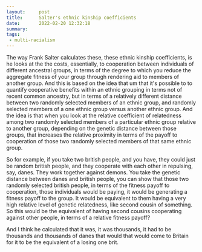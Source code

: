 ```yaml
---
layout:     post
title:      Salter's ethnic kinship coefficients
date:       2022-02-20 12:32:18
summary:    
tags:
 - multi-racialism
---
```


The way Frank Salter calculates these, these ethnic kinship coefficients, is he looks at the the costs, essentially, to cooperation between individuals of different ancestral groups, in terms of the degree to which you reduce the aggregate fitness of your group through rendering aid to members of another group. And this is based on the idea that um that it's possible to to quantify cooperative benefits within an ethnic grouping in terms not of recent common ancestry, but in terms of a relatively different distance between two randomly selected members of an ethnic group, and randomly selected members of a one ethnic group versus another ethnic group. And the idea is that when you look at the relative coefficient of relatedness among two randomly selected members of a particular ethnic group relative to another group, depending on the genetic distance between those groups, that increases the relative proximity in terms of the payoff to cooperation of those two randomly selected members of that same ethnic group. 

So for example, if you take two british people, and you have, they could just be random british people, and they cooperate with each other in repulsing, say, danes. They work together against demons. You take the genetic distance between danes and british people, you can show that those two randomly selected british people, in terms of the fitness payoff to cooperation, those individuals would be paying, it would be generating a fitness payoff to the group. It would be equivalent to them having a very high relative level of genetic relatedness, like second cousin of something. So this would be the equivalent of having second cousins cooperating against other people, in terms of a relative fitness payoff?

And I think he calculated that it was, it was thousands, it had to be thousands and thousands of danes that would that would come to Britain for it to be the equivalent of a losing one brit. 